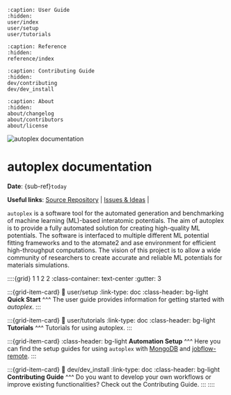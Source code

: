 ```{toctree}
:caption: User Guide
:hidden:
user/index
user/setup
user/tutorials
```

```{toctree}
:caption: Reference
:hidden:
reference/index
```

```{toctree}
:caption: Contributing Guide
:hidden:
dev/contributing
dev/dev_install
```

```{toctree}
:caption: About
:hidden:
about/changelog
about/contributors
about/license
```

![autoplex documentation](_static/autoplex_logo.png)
# autoplex documentation


**Date**: {sub-ref}`today`

**Useful links**:
[Source Repository](https://github.com/JaGeo/autoplex) |
[Issues & Ideas](https://github.com/JaGeo/autoplex/issues) |

`autoplex` is a software tool for the automated generation and benchmarking of machine learning (ML)-based interatomic potentials. 
The aim of autoplex is to provide a fully automated solution for creating high-quality ML potentials. 
The software is interfaced to multiple different ML potential fitting frameworks and to the atomate2 and ase environment 
for efficient high-throughput computations. 
The vision of this project is to allow a wide community of researchers to create accurate and reliable ML potentials for materials simulations.

::::{grid} 1 1 2 2
:class-container: text-center
:gutter: 3

:::{grid-item-card}
:link: user/setup
:link-type: doc
:class-header: bg-light
**Quick Start**
^^^
The user guide provides information for getting started with *autoplex*.
:::

:::{grid-item-card}
:link: user/tutorials
:link-type: doc
:class-header: bg-light
**Tutorials**
^^^
Tutorials for using autoplex.
:::

:::{grid-item-card}
:class-header: bg-light
**Automation Setup**
^^^
Here you can find the setup guides for using `autoplex` with [MongoDB](user/mongodb.md) and [jobflow-remote](user/jobflowremote.md).
:::

:::{grid-item-card}
:link: dev/dev_install
:link-type: doc
:class-header: bg-light
**Contributing Guide**
^^^
Do you want to develop your own workflows or improve existing functionalities?
Check out the Contributing Guide.
:::
::::

